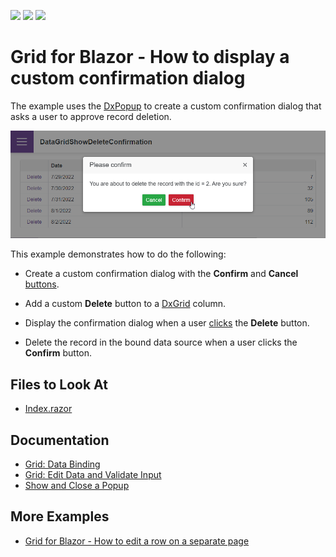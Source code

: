 <!-- default badges list -->
![](https://img.shields.io/endpoint?url=https://codecentral.devexpress.com/api/v1/VersionRange/199047075/22.1.2%2B)
[![](https://img.shields.io/badge/Open_in_DevExpress_Support_Center-FF7200?style=flat-square&logo=DevExpress&logoColor=white)](https://supportcenter.devexpress.com/ticket/details/T802166)
[![](https://img.shields.io/badge/📖_How_to_use_DevExpress_Examples-e9f6fc?style=flat-square)](https://docs.devexpress.com/GeneralInformation/403183)
<!-- default badges end -->

# Grid for Blazor - How to display a custom confirmation dialog 

The example uses the [DxPopup](https://docs.devexpress.com/Blazor/DevExpress.Blazor.DxPopup) to create a custom confirmation dialog that asks a user to approve record deletion.


![Display a custom confirmation dialog before deleting a grid record](application-page.png)

This example demonstrates how to do the following:

- Create a custom confirmation dialog with the **Confirm** and **Cancel** [buttons](https://docs.devexpress.com/Blazor/DevExpress.Blazor.DxButton).
- Add a custom **Delete** button to a [DxGrid](https://docs.devexpress.com/Blazor/DevExpress.Blazor.DxGrid) column.
- Display the confirmation dialog when a user [clicks](https://docs.devexpress.com/Blazor/DevExpress.Blazor.DxButton.Click) the **Delete** button.

- Delete the record in the bound data source when a user clicks the **Confirm** button.

## Files to Look At

- [Index.razor](./CS/DataGridShowDeleteConfirmation/Pages/Index.razor)

## Documentation

- [Grid: Data Binding](https://docs.devexpress.com/Blazor/403737/grid/bind-to-data)
- [Grid: Edit Data and Validate Input](https://docs.devexpress.com/Blazor/403454/grid/edit-data-and-validate-input)
- [Show and Close a Popup](https://docs.devexpress.com/Blazor/DevExpress.Blazor.DxPopup#show-and-close-a-popup)

## More Examples

- [Grid for Blazor - How to edit a row on a separate page](https://supportcenter.devexpress.com/ticket/details/t802173/grid-for-blazor-how-to-edit-a-row-on-a-separate-page)